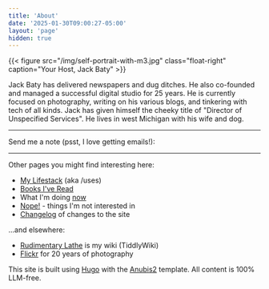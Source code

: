 ```yaml
---
title: 'About'
date: '2025-01-30T09:00:27-05:00'
layout: 'page'
hidden: true
---
```


{{< figure src="/img/self-portrait-with-m3.jpg" class="float-right" caption="Your Host, Jack Baty" >}}

Jack Baty has delivered newspapers and dug ditches. He also co-founded and managed a successful digital studio for 25 years. He is currently focused on photography, writing on his various blogs, and tinkering with tech of all kinds. Jack has given himself the cheeky title of "Director of Unspecified Services". He lives in west Michigan with his wife and dog.

* * *

Send me a note (psst, I love getting emails!):

<script data-letterbirduser="jbaty" src="https://letterbird.co/embed/v1.js"></script>
  
* * *

Other pages you might find interesting here:

- [My Lifestack](/lifestack) (aka /uses)
- [Books I've Read](https://jackbaty.com/books)
- What I'm doing [now](/now)
- [Nope!](/nope) - things I'm not interested in
- [Changelog](/changelog) of changes to the site

...and elsewhere:

- [Rudimentary Lathe](https://rudimentarylathe.org) is my wiki (TiddlyWiki)
- [Flickr](https://flickr.com/photos/jbaty) for 20 years of photography

This site is built using [Hugo](https://getkirby.com/) with the [Anubis2](https://github.com/Junyi-99/hugo-theme-anubis2) template. All content is 100% LLM-free.
